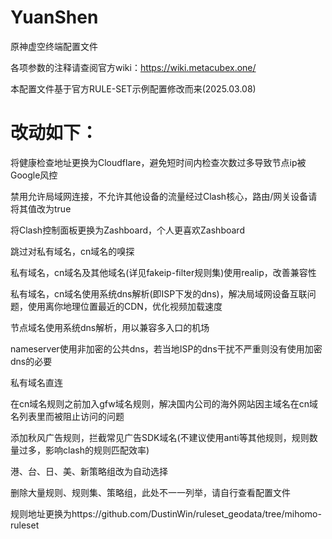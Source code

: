 # YuanShen
原神虚空终端配置文件

各项参数的注释请查阅官方wiki：https://wiki.metacubex.one/

本配置文件基于官方RULE-SET示例配置修改而来(2025.03.08)

# 改动如下：

将健康检查地址更换为Cloudflare，避免短时间内检查次数过多导致节点ip被Google风控

禁用允许局域网连接，不允许其他设备的流量经过Clash核心，路由/网关设备请将其值改为true

将Clash控制面板更换为Zashboard，个人更喜欢Zashboard

跳过对私有域名，cn域名的嗅探

私有域名，cn域名及其他域名(详见fakeip-filter规则集)使用realip，改善兼容性

私有域名，cn域名使用系统dns解析(即ISP下发的dns)，解决局域网设备互联问题，使用离你地理位置最近的CDN，优化视频加载速度

节点域名使用系统dns解析，用以兼容多入口的机场

nameserver使用非加密的公共dns，若当地ISP的dns干扰不严重则没有使用加密dns的必要

私有域名直连

在cn域名规则之前加入gfw域名规则，解决国内公司的海外网站因主域名在cn域名列表里而被阻止访问的问题

添加秋风广告规则，拦截常见广告SDK域名(不建议使用anti等其他规则，规则数量过多，影响clash的规则匹配效率)

港、台、日、美、新策略组改为自动选择

删除大量规则、规则集、策略组，此处不一一列举，请自行查看配置文件

规则地址更换为https://github.com/DustinWin/ruleset_geodata/tree/mihomo-ruleset
